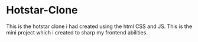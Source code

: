 # Hotstar-Clone
This is the hotstar clone i had created using the html CSS and JS. This is the mini project which i created to sharp my frontend abilities.  
